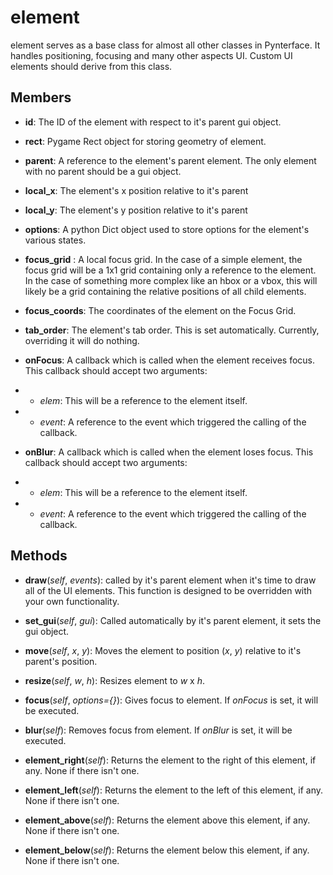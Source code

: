 element
=======

element serves as a base class for almost all other classes in Pynterface. It handles positioning, focusing and many other aspects UI. Custom UI elements should derive from this class.

Members
-------

 - **id**: The ID of the element with respect to it's parent gui object.

 - **rect**: Pygame Rect object for storing geometry of element.

 - **parent**: A reference to the element's parent element. The only element with no parent should be a gui object.

 - **local_x**: The element's x position relative to it's parent

 - **local_y**: The element's y position relative to it's parent

 - **options**: A python Dict object used to store options for the element's various states.

 - **focus_grid** : A local focus grid. In the case of a simple element, the focus grid will be a 1x1 grid containing only a reference to the element. In the case of something more complex like an hbox or a vbox, this will likely be a grid containing the relative positions of all child elements.

 - **focus_coords**: The coordinates of the element on the Focus Grid.

 - **tab_order**: The element's tab order. This is set automatically. Currently, overriding it will do nothing.

 - **onFocus**: A callback which is called when the element receives focus. This callback should accept two arguments:
 - - *elem*: This will be a reference to the element itself.
 - - *event*: A reference to the event which triggered the calling of the callback.

 - **onBlur**: A callback which is called when the element loses focus. This callback should accept two arguments:
 - - *elem*: This will be a reference to the element itself.
 - - *event*: A reference to the event which triggered the calling of the callback.

Methods
-------

 - **draw**(*self*, *events*): called by it's parent element when it's time to draw all of the UI elements. This function is designed to be overridden with your own functionality.

 - **set_gui**(*self*, *gui*): Called automatically by it's parent element, it sets the gui object.

 - **move**(*self*, *x*, *y*): Moves the element to position (*x*, *y*) relative to it's parent's position.

 - **resize**(*self*, *w*, *h*): Resizes element to *w* x *h*.

 - **focus**(*self*, *options={}*): Gives focus to element. If *onFocus* is set, it will be executed.

 - **blur**(*self*): Removes focus from element. If *onBlur* is set, it will be executed.

 - **element_right**(*self*): Returns the element to the right of this element, if any. None if there isn't one.

 - **element_left**(*self*): Returns the element to the left of this element, if any. None if there isn't one.

 - **element_above**(*self*): Returns the element above this element, if any. None if there isn't one.

 - **element_below**(*self*): Returns the element below this element, if any. None if there isn't one.